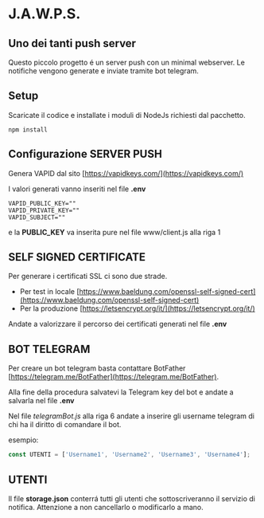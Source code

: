 # J.A.W.P.S.

## Uno dei tanti push server

Questo piccolo progetto é un server push con un minimal webserver.
Le notifiche vengono generate e inviate tramite bot telegram.

## Setup

Scaricate il codice e installate i moduli di NodeJs richiesti dal pacchetto.

```
npm install
```

## Configurazione SERVER PUSH

Genera VAPID dal sito [https://vapidkeys.com/](https://vapidkeys.com/)

I valori generati vanno inseriti nel file **.env**

```
VAPID_PUBLIC_KEY=""
VAPID_PRIVATE_KEY=""
VAPID_SUBJECT=""
```

e la **PUBLIC_KEY** va inserita pure nel file www/client.js alla riga 1

## SELF SIGNED CERTIFICATE

Per generare i certificati SSL ci sono due strade.

- Per test in locale [https://www.baeldung.com/openssl-self-signed-cert](https://www.baeldung.com/openssl-self-signed-cert)
- Per la produzione [https://letsencrypt.org/it/](https://letsencrypt.org/it/)

Andate a valorizzare il percorso dei certificati generati nel file **.env**

## BOT TELEGRAM

Per creare un bot telegram basta contattare BotFather [https://telegram.me/BotFather](https://telegram.me/BotFather).

Alla fine della procedura salvatevi la Telegram key del bot e andate a salvarla nel file **.env**

Nel file _telegramBot.js_ alla riga 6 andate a inserire gli username telegram di chi ha il diritto di comandare il bot.

esempio:

```js
const UTENTI = ['Username1', 'Username2', 'Username3', 'Username4'];
```

## UTENTI

Il file **storage.json** conterrá tutti gli utenti che sottoscriveranno il servizio di notifica.
Attenzione a non cancellarlo o modificarlo a mano.
